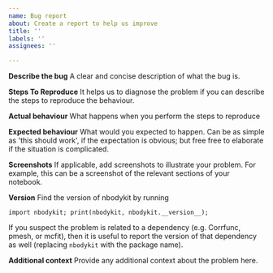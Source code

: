 ```yaml
---
name: Bug report
about: Create a report to help us improve
title: ''
labels: ''
assignees: ''

---
```


**Describe the bug**
A clear and concise description of what the bug is.

**Steps To Reproduce**
It helps us to diagnose the problem if you can describe the steps to reproduce the behaviour. 

**Actual behaviour**
What happens when you perform the steps to reproduce

**Expected behaviour**
What would you expected to happen. Can be as simple as 'this should work', if the expectation is obvious; but free free to elaborate if the situation is complicated.

**Screenshots**
If applicable, add screenshots to illustrate your problem.
For example, this can be a screenshot of the relevant sections of your notebook.

**Version**
Find the version of nbodykit by running
```
import nbodykit; print(nbodykit, nbodykit.__version__);
```
If you suspect the problem is related to a dependency (e.g. Corrfunc, pmesh, or mcfit), then it is useful to report the version of that dependency as well (replacing `nbodykit` with the package name).

**Additional context**
Provide any additional context about the problem here.
